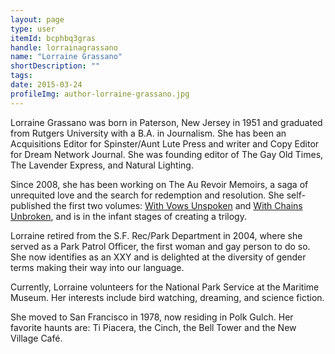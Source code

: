 ```yaml
---
layout: page
type: user
itemId: bcphbq3gras
handle: lorrainagrassano
name: "Lorraine Grassano"
shortDescription: ""
tags:
date: 2015-03-24
profileImg: author-lorraine-grassano.jpg
---
```


Lorraine Grassano was born in Paterson, New Jersey in 1951 and graduated from Rutgers University with a B.A. in Journalism. She has been an Acquisitions Editor for Spinster/Aunt Lute Press and writer and Copy Editor for Dream Network Journal. She was founding editor of The Gay Old Times, The Lavender Express, and Natural Lighting.

Since 2008, she has been working on The Au Revoir Memoirs, a saga of unrequited love and the search for redemption and resolution. She self-published the first two volumes: [With Vows Unspoken](https://www.amazon.com/Vows-Unspoken-Revoir-Memoirs-Book-ebook/dp/B07CNN857P/) and [With Chains Unbroken](https://www.amazon.com/Chains-Unbroken-Revoir-Memoirs-Book-ebook/dp/B078CXDVPC/), and is in the infant stages of creating a trilogy.

Lorraine retired from the S.F. Rec/Park Department in 2004, where she served as a Park Patrol Officer, the first woman and gay person to do so. She now identifies as an XXY and is delighted at the diversity of gender terms making their way into our language. 

Currently, Lorraine volunteers for the National Park Service at the Maritime Museum. Her interests include bird watching, dreaming, and science fiction.

She moved to San Francisco in 1978, now residing in Polk Gulch. Her favorite haunts are: Ti Piacera, the Cinch, the Bell Tower and the New Village Café.

